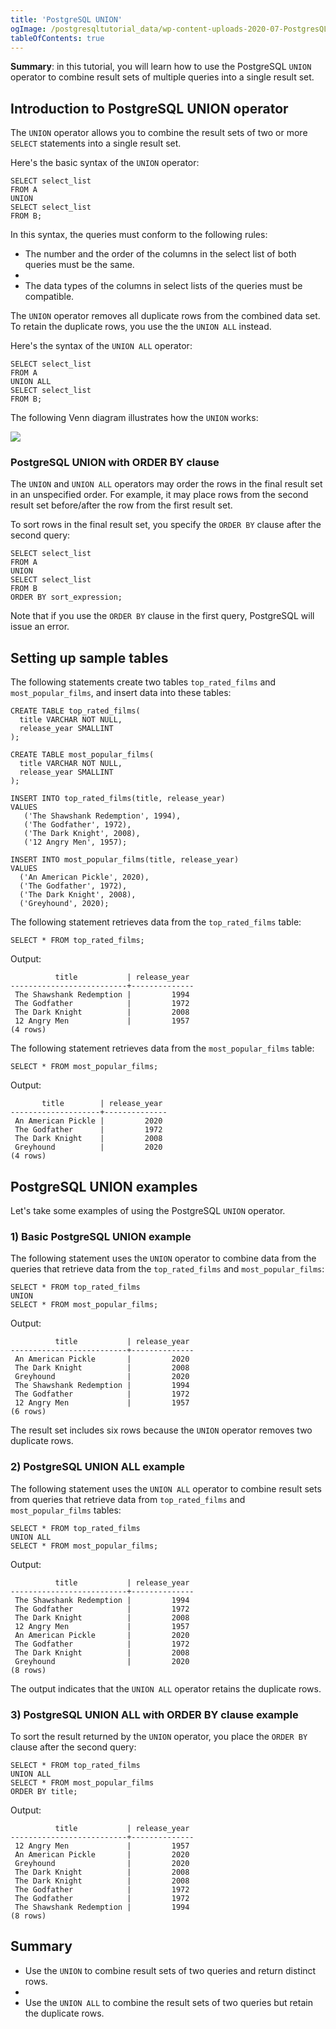 ```yaml
---
title: 'PostgreSQL UNION'
ogImage: /postgresqltutorial_data/wp-content-uploads-2020-07-PostgresQL-UNION.png
tableOfContents: true
---
```



**Summary**: in this tutorial, you will learn how to use the PostgreSQL `UNION` operator to combine result sets of multiple queries into a single result set.





## Introduction to PostgreSQL UNION operator





The `UNION` operator allows you to combine the result sets of two or more `SELECT` statements into a single result set.





Here's the basic syntax of the `UNION` operator:





```
SELECT select_list
FROM A
UNION
SELECT select_list
FROM B;
```





In this syntax, the queries must conform to the following rules:





- The number and the order of the columns in the select list of both queries must be the same.
-
- The data types of the columns in select lists of the queries must be compatible.





The `UNION` operator removes all duplicate rows from the combined data set. To retain the duplicate rows, you use the the `UNION ALL` instead.





Here's the syntax of the `UNION ALL` operator:





```
SELECT select_list
FROM A
UNION ALL
SELECT select_list
FROM B;
```





The following Venn diagram illustrates how the `UNION` works:





![](/postgresqltutorial_data/wp-content-uploads-2020-07-PostgresQL-UNION.png)





### PostgreSQL UNION with ORDER BY clause





The `UNION` and `UNION ALL` operators may order the rows in the final result set in an unspecified order. For example, it may place rows from the second result set before/after the row from the first result set.





To sort rows in the final result set, you specify the `ORDER BY` clause after the second query:





```
SELECT select_list
FROM A
UNION
SELECT select_list
FROM B
ORDER BY sort_expression;
```





Note that if you use the `ORDER BY` clause in the first query, PostgreSQL will issue an error.





## Setting up sample tables





The following statements create two tables `top_rated_films` and `most_popular_films`, and insert data into these tables:





```
CREATE TABLE top_rated_films(
  title VARCHAR NOT NULL,
  release_year SMALLINT
);

CREATE TABLE most_popular_films(
  title VARCHAR NOT NULL,
  release_year SMALLINT
);

INSERT INTO top_rated_films(title, release_year)
VALUES
   ('The Shawshank Redemption', 1994),
   ('The Godfather', 1972),
   ('The Dark Knight', 2008),
   ('12 Angry Men', 1957);

INSERT INTO most_popular_films(title, release_year)
VALUES
  ('An American Pickle', 2020),
  ('The Godfather', 1972),
  ('The Dark Knight', 2008),
  ('Greyhound', 2020);
```





The following statement retrieves data from the `top_rated_films` table:





```
SELECT * FROM top_rated_films;
```





Output:





```
          title           | release_year
--------------------------+--------------
 The Shawshank Redemption |         1994
 The Godfather            |         1972
 The Dark Knight          |         2008
 12 Angry Men             |         1957
(4 rows)
```





The following statement retrieves data from the `most_popular_films` table:





```
SELECT * FROM most_popular_films;
```





Output:





```
       title        | release_year
--------------------+--------------
 An American Pickle |         2020
 The Godfather      |         1972
 The Dark Knight    |         2008
 Greyhound          |         2020
(4 rows)
```





## PostgreSQL UNION examples





Let's take some examples of using the PostgreSQL `UNION` operator.





### 1) Basic PostgreSQL UNION example





The following statement uses the `UNION` operator to combine data from the queries that retrieve data from the `top_rated_films` and `most_popular_films`:





```
SELECT * FROM top_rated_films
UNION
SELECT * FROM most_popular_films;
```





Output:





```
          title           | release_year
--------------------------+--------------
 An American Pickle       |         2020
 The Dark Knight          |         2008
 Greyhound                |         2020
 The Shawshank Redemption |         1994
 The Godfather            |         1972
 12 Angry Men             |         1957
(6 rows)
```





The result set includes six rows because the `UNION` operator removes two duplicate rows.





### 2) PostgreSQL UNION ALL example





The following statement uses the `UNION ALL` operator to combine result sets from queries that retrieve data from `top_rated_films` and `most_popular_films` tables:





```
SELECT * FROM top_rated_films
UNION ALL
SELECT * FROM most_popular_films;
```





Output:





```
          title           | release_year
--------------------------+--------------
 The Shawshank Redemption |         1994
 The Godfather            |         1972
 The Dark Knight          |         2008
 12 Angry Men             |         1957
 An American Pickle       |         2020
 The Godfather            |         1972
 The Dark Knight          |         2008
 Greyhound                |         2020
(8 rows)
```





The output indicates that the `UNION ALL` operator retains the duplicate rows.





### 3) PostgreSQL UNION ALL with ORDER BY clause example





To sort the result returned by the `UNION` operator, you place the `ORDER BY` clause after the second query:





```
SELECT * FROM top_rated_films
UNION ALL
SELECT * FROM most_popular_films
ORDER BY title;
```





Output:





```
          title           | release_year
--------------------------+--------------
 12 Angry Men             |         1957
 An American Pickle       |         2020
 Greyhound                |         2020
 The Dark Knight          |         2008
 The Dark Knight          |         2008
 The Godfather            |         1972
 The Godfather            |         1972
 The Shawshank Redemption |         1994
(8 rows)
```





## Summary





- Use the `UNION` to combine result sets of two queries and return distinct rows.
-
- Use the `UNION ALL` to combine the result sets of two queries but retain the duplicate rows.


